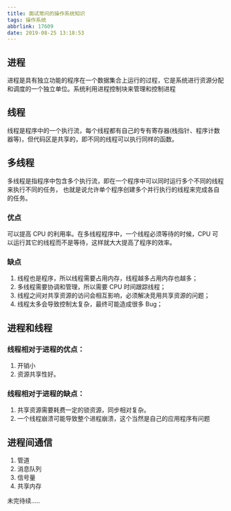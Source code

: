 ```yaml
---
title: 面试常问的操作系统知识
tags: 操作系统
abbrlink: 17609
date: 2019-08-25 13:18:53
---
```


## 进程

进程是具有独立功能的程序在一个数据集合上运行的过程，它是系统进行资源分配和调度的一个独立单位。系统利用进程控制块来管理和控制进程

## 线程

线程是程序中的一个执行流，每个线程都有自己的专有寄存器(栈指针、程序计数器等)，但代码区是共享的，即不同的线程可以执行同样的函数。

## 多线程

多线程是指程序中包含多个执行流，即在一个程序中可以同时运行多个不同的线程来执行不同的任务，
也就是说允许单个程序创建多个并行执行的线程来完成各自的任务。

### 优点

可以提高 CPU 的利用率。在多线程程序中，一个线程必须等待的时候，CPU 可以运行其它的线程而不是等待，这样就大大提高了程序的效率。

### 缺点

1. 线程也是程序，所以线程需要占用内存，线程越多占用内存也越多；
2. 多线程需要协调和管理，所以需要 CPU 时间跟踪线程；
3. 线程之间对共享资源的访问会相互影响，必须解决竞用共享资源的问题；
4. 线程太多会导致控制太复杂，最终可能造成很多 Bug；

## 进程和线程

### 线程相对于进程的优点：

1. 开销小
2. 资源共享性好。

### 线程相对于进程的缺点：

1. 共享资源需要耗费一定的锁资源，同步相对复杂。
2. 一个线程崩溃可能导致整个进程崩溃，这个当然是自己的应用程序有问题

## 进程间通信

1. 管道
2. 消息队列
3. 信号量
4. 共享内存

未完待续…..
